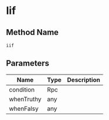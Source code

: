 # Iif

## Method Name

`iif`

## Parameters

| Name          | Type                     | Description |
| ---------     | -----------------------  | ----------- |
| condition     | Rpc                      |             |
| whenTruthy    | any                      |             |
| whenFalsy     | any                      |             |